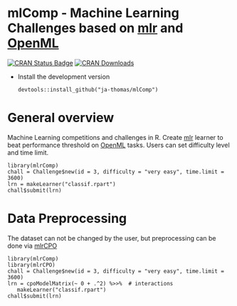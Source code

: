 # mlComp - Machine Learning Challenges based on [mlr](https://github.com/mlr-org/mlr) and [OpenML](https://github.com/openml/openml-r)

[![CRAN Status Badge](http://www.r-pkg.org/badges/version/autoxgboost)](https://CRAN.R-project.org/package=mlComp)
[![CRAN Downloads](http://cranlogs.r-pkg.org/badges/autoxgboost)](https://cran.rstudio.com/web/packages/mlComp/index.html)


* Install the development version

    ```splus
    devtools::install_github("ja-thomas/mlComp")
    ```

# General overview

Machine Learning competitions and challenges in R. Create [mlr](https://github.com/mlr-org/mlr) learner to beat performance threshold on [OpenML](https://www.openml.org/) tasks.
Users can set difficulty level and time limit.

```splus
library(mlrComp)
chall = Challenge$new(id = 3, difficulty = "very easy", time.limit = 3600)
lrn = makeLearner("classif.rpart")
chall$submit(lrn)
```

# Data Preprocessing

The dataset can not be changed by the user, but preprocessing can be done via [mlrCPO](https://github.com/mlr-org/mlrCPO)

```splus
library(mlrComp)
library(mlrCPO)
chall = Challenge$new(id = 3, difficulty = "very easy", time.limit = 3600)
lrn = cpoModelMatrix(~ 0 + .^2) %>>%  # interactions
   makeLearner("classif.rpart")
chall$submit(lrn)
```
